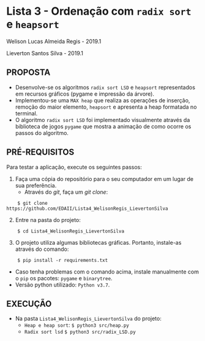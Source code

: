 Lista 3 - Ordenação com `radix sort` e `heapsort` 
=========================
Welison Lucas Almeida Regis - 2019.1

Lieverton Santos Silva - 2019.1

## PROPOSTA

- Desenvolve-se os algoritmos `radix sort LSD` e `heapsort` representados em recursos gráficos (pygame e impressão da árvore).
- Implementou-se uma `MAX heap` que realiza as operações de inserção, remoção do maior elemento, `heapsort` e apresenta a heap formatada no terminal.
- O algoritmo `radix sort LSD` foi implementado visualmente através da biblioteca de jogos `pygame` que mostra a animação de como ocorre os passos do algoritmo.

## PRÉ-REQUISITOS
Para testar a aplicação, execute os seguintes passos:
1. Faça uma cópia do repositório para o seu computador em um lugar de sua preferência.
	* Através do _git_, faça um _git clone_:

```
    $ git clone https://github.com/EDAII/Lista4_WelisonRegis_LievertonSilva
```

2. Entre na pasta do projeto:
```
    $ cd Lista4_WelisonRegis_LievertonSilva
```

3. O projeto utiliza algumas bibliotecas gráficas. Portanto, instale-as através do comando:
```
    $ pip install -r requirements.txt
```

- Caso tenha problemas com o comando acima, instale manualmente com o `pip` os pacotes: `pygame` e `binarytree`.
- Versão python utilizado: `Python v3.7`.

## EXECUÇÃO

- Na pasta `Lista4_WelisonRegis_LievertonSilva` do projeto:
  - `Heap e heap sort`: `$ python3 src/heap.py`
  - `Radix sort lsd` `$ python3 src/radix_LSD.py`
